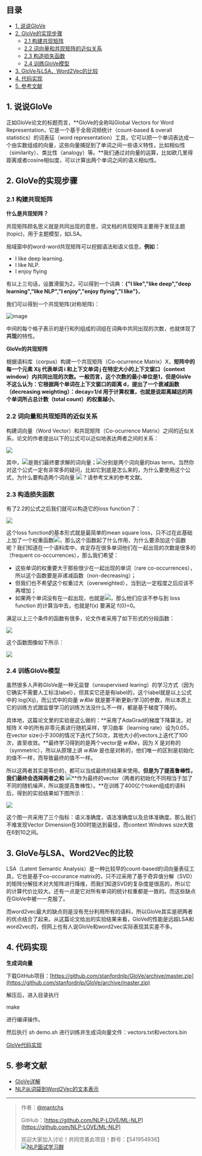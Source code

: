 ## 目录
- [1. 说说GloVe](#1-说说glove)
- [2. GloVe的实现步骤](#2-glove的实现步骤)
  - [2.1 构建共现矩阵](#21-构建共现矩阵)
  - [2.2 词向量和共现矩阵的近似关系](#22-词向量和共现矩阵的近似关系)
  - [2.3 构造损失函数](#23-构造损失函数)
  - [2.4 训练GloVe模型](#24-训练glove模型)
- [3. GloVe与LSA、Word2Vec的比较](#3-glove与lsaword2vec的比较)
- [4. 代码实现](https://github.com/NLP-LOVE/ML-NLP/blob/master/NLP/16.3%20GloVe/GloVe.ipynb)
- [5. 参考文献](#5-参考文献)

## 1. 说说GloVe

正如GloVe论文的标题而言，**GloVe的全称叫Global Vectors for Word Representation，它是一个基于全局词频统计（count-based & overall statistics）的词表征（word representation）工具，它可以把一个单词表达成一个由实数组成的向量，这些向量捕捉到了单词之间一些语义特性，比如相似性（similarity）、类比性（analogy）等。**我们通过对向量的运算，比如欧几里得距离或者cosine相似度，可以计算出两个单词之间的语义相似性。



## 2. GloVe的实现步骤

### 2.1 构建共现矩阵 

**什么是共现矩阵？**

共现矩阵顾名思义就是共同出现的意思，词文档的共现矩阵主要用于发现主题(topic)，用于主题模型，如LSA。

局域窗中的word-word共现矩阵可以挖掘语法和语义信息，**例如：**

- I like deep learning.	
- I like NLP.	
- I enjoy flying

有以上三句话，设置滑窗为2，可以得到一个词典：**{"I like","like deep","deep learning","like NLP","I enjoy","enjoy flying","I like"}**。

我们可以得到一个共现矩阵(对称矩阵)：

![image](https://wx2.sinaimg.cn/large/00630Defly1g2rwv1op5zj30q70c7wh2.jpg)

中间的每个格子表示的是行和列组成的词组在词典中共同出现的次数，也就体现了**共现**的特性。

**GloVe的共现矩阵**

根据语料库（corpus）构建一个共现矩阵（Co-ocurrence Matrix）X，**矩阵中的每一个元素 Xij 代表单词 i 和上下文单词 j 在特定大小的上下文窗口（context window）内共同出现的次数。**一般而言，这个次数的最小单位是1，但是GloVe不这么认为：它根据两个单词在上下文窗口的距离 d，提出了一个衰减函数（decreasing weighting）：decay=1/d 用于计算权重，也就是说**距离越远的两个单词所占总计数（total count）的权重越小**。



### 2.2 词向量和共现矩阵的近似关系

构建词向量（Word Vector）和共现矩阵（Co-ocurrence Matrix）之间的近似关系，论文的作者提出以下的公式可以近似地表达两者之间的关系：

![](https://latex.codecogs.com/gif.latex?w_i^T\tilde{w_j}+b_i+\tilde{b}_j=log(X_{ij}))

其中，![](https://latex.codecogs.com/gif.latex?w_i^T和\tilde{w}_j)是我们最终要求解的词向量；![](https://latex.codecogs.com/gif.latex?b_i和\tilde{b}_j)分别是两个词向量的bias term。当然你对这个公式一定有非常多的疑问，比如它到底是怎么来的，为什么要使用这个公式，为什么要构造两个词向量 ![](https://latex.codecogs.com/gif.latex?w_i^T和\tilde{w}_j)？请参考文末的参考文献。



### 2.3 构造损失函数

有了2.2的公式之后我们就可以构造它的loss function了：

![](https://gitee.com/kkweishe/images/raw/master/ML/2019-8-24_10-11-53.png)

这个loss function的基本形式就是最简单的mean square loss，只不过在此基础上加了一个权重函数![](https://latex.codecogs.com/gif.latex?f(X_{ij}))，那么这个函数起了什么作用，为什么要添加这个函数呢？我们知道在一个语料库中，肯定存在很多单词他们在一起出现的次数是很多的（frequent co-occurrences），那么我们希望：

- 这些单词的权重要大于那些很少在一起出现的单词（rare co-occurrences），所以这个函数要是非递减函数（non-decreasing）；
- 但我们也不希望这个权重过大（overweighted），当到达一定程度之后应该不再增加；
- 如果两个单词没有在一起出现，也就是![](https://latex.codecogs.com/gif.latex?X_{ij}=0)，那么他们应该不参与到 loss function 的计算当中去，也就是f(x) 要满足 f(0)=0。

满足以上三个条件的函数有很多，论文作者采用了如下形式的分段函数：

![](https://gitee.com/kkweishe/images/raw/master/ML/2019-8-23_21-52-27.png)

这个函数图像如下所示：

![](http://www.fanyeong.com/wp-content/uploads/2019/08/zE6t1ig.jpg)



### 2.4 训练GloVe模型

虽然很多人声称GloVe是一种无监督（unsupervised learing）的学习方式（因为它确实不需要人工标注label），但其实它还是有label的，这个label就是以上公式中的 log(Xij)，而公式中的向量 $w和\tilde{w}$ 就是要不断更新/学习的参数，所以本质上它的训练方式跟监督学习的训练方法没什么不一样，都是基于梯度下降的。

具体地，这篇论文里的实验是这么做的：**采用了AdaGrad的梯度下降算法，对矩阵 X 中的所有非零元素进行随机采样，学习曲率（learning rate）设为0.05，在vector size小于300的情况下迭代了50次，其他大小的vectors上迭代了100次，直至收敛。**最终学习得到的是两个vector是 $w和\tilde{w}$，因为 X 是对称的（symmetric），所以从原理上讲 $w和\tilde{w}$ 是也是对称的，他们唯一的区别是初始化的值不一样，而导致最终的值不一样。

所以这两者其实是等价的，都可以当成最终的结果来使用。**但是为了提高鲁棒性，我们最终会选择两者之和**  ![](https://latex.codecogs.com/gif.latex?w+\tilde{w})**作为最终的vector（两者的初始化不同相当于加了不同的随机噪声，所以能提高鲁棒性）。**在训练了400亿个token组成的语料后，得到的实验结果如下图所示：

![](http://www.fanyeong.com/wp-content/uploads/2019/08/X6eVUJJ.jpg)

这个图一共采用了三个指标：语义准确度，语法准确度以及总体准确度。那么我们不难发现Vector Dimension在300时能达到最佳，而context Windows size大致在6到10之间。



## 3. GloVe与LSA、Word2Vec的比较

LSA（Latent Semantic Analysis）是一种比较早的count-based的词向量表征工具，它也是基于co-occurance matrix的，只不过采用了基于奇异值分解（SVD）的矩阵分解技术对大矩阵进行降维，而我们知道SVD的复杂度是很高的，所以它的计算代价比较大。还有一点是它对所有单词的统计权重都是一致的。而这些缺点在GloVe中被一一克服了。

而word2vec最大的缺点则是没有充分利用所有的语料，所以GloVe其实是把两者的优点结合了起来。从这篇论文给出的实验结果来看，GloVe的性能是远超LSA和word2vec的，但网上也有人说GloVe和word2vec实际表现其实差不多。



## 4. 代码实现

**生成词向量**

下载GitHub项目：[https://github.com/stanfordnlp/GloVe/archive/master.zip](https://github.com/stanfordnlp/GloVe/archive/master.zip)

解压后，进入目录执行

make

进行编译操作。

然后执行 sh demo.sh 进行训练并生成词向量文件：vectors.txt和vectors.bin

[GloVe代码实现](https://github.com/NLP-LOVE/ML-NLP/blob/master/NLP/16.3%20GloVe/GloVe.ipynb)



## 5. 参考文献

- [GloVe详解](https://www.fanyeong.com/2018/02/19/glove-in-detail/)
- [NLP从词袋到Word2Vec的文本表示](https://blog.csdn.net/weixin_41510260/article/details/90046989)



------

> 作者：[@mantchs](https://github.com/NLP-LOVE/ML-NLP)
>
> GitHub：[https://github.com/NLP-LOVE/ML-NLP](https://github.com/NLP-LOVE/ML-NLP)
>
> 欢迎大家加入讨论！共同完善此项目！群号：【541954936】<a target="_blank" href="//shang.qq.com/wpa/qunwpa?idkey=863f915b9178560bd32ca07cd090a7d9e6f5f90fcff5667489697b1621cecdb3"><img border="0" src="http://pub.idqqimg.com/wpa/images/group.png" alt="NLP面试学习群" title="NLP面试学习群"></a>
